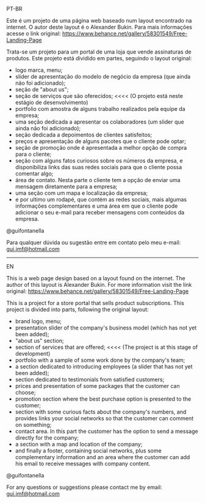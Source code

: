 PT-BR

Este é um projeto de uma página web baseado num layout encontrado na internet. 
O autor deste layout é o Alexander Bukin. Para mais informações acesse o link 
original: https://www.behance.net/gallery/58301549/Free-Landing-Page

Trata-se um projeto para um portal de uma loja que vende assinaturas de produtos.
Este projeto está dividido em partes, seguindo o layout original:
- logo marca, menu;
- slider de apresentação do modelo de negócio da empresa (que ainda não foi adicionado);
- seção de "about us";
- seção de serviços que são oferecidos; <<<< (O projeto está neste estágio de desenvolvimento)
- portfolio com amostra de alguns trabalho realizados pela equipe da empresa;
- uma seção dedicada a apresentar os colaboradores (um slider que ainda não foi adicionado);
- seção dedicada a depoimentos de clientes satisfeitos;
- preços e apresentação de alguns pacotes que o cliente pode optar;
- seção de promoção onde é apresentada a melhor opção de compra para o cliente;
- seção com alguns fatos curiosos sobre os números da empresa, e disponibiliza links 
das suas redes sociais para que o cliente possa comentar algo;
- área de contato. Nesta parte o cliente tem a opção de enviar uma mensagem diretamente
para a empresa;
- uma seção com um mapa e localização da empresa;
- e por ultimo um rodapé, que contém as redes sociais, mais algumas informações complementares e
uma área em que o cliente pode adicionar o seu e-mail para receber mensagens com conteúdos da empresa.

@guifontanella

Para qualquer dúvida ou sugestão entre em contato pelo meu e-mail:
gui.jmf@hotmail.com

------------------------------------------------------------------------------------------------------------

EN 

This is a web page design based on a layout found on the internet.
The author of this layout is Alexander Bukin. For more information visit the link
original: https://www.behance.net/gallery/58301549/Free-Landing-Page

This is a project for a store portal that sells product subscriptions.
This project is divided into parts, following the original layout:
- brand logo, menu;
- presentation slider of the company's business model (which has not yet been added);
- "about us" section;
- section of services that are offered; <<<< (The project is at this stage of development)
- portfolio with a sample of some work done by the company's team;
- a section dedicated to introducing employees (a slider that has not yet been added);
- section dedicated to testimonials from satisfied customers;
- prices and presentation of some packages that the customer can choose;
- promotion section where the best purchase option is presented to the customer;
- section with some curious facts about the company's numbers, and provides links
your social networks so that the customer can comment on something;
- contact area. In this part the customer has the option to send a message directly
for the company;
- a section with a map and location of the company;
- and finally a footer, containing social networks, plus some complementary information and
an area where the customer can add his email to receive messages with company content.

@guifontanella

For any questions or suggestions please contact me by email:
gui.jmf@hotmail.com